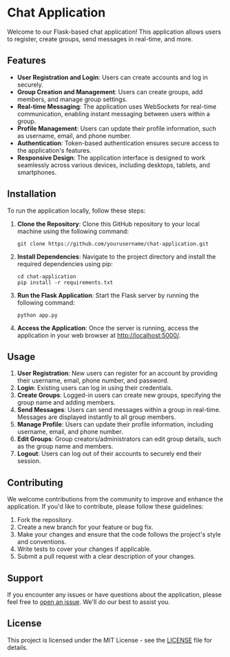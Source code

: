 # Chat Application

Welcome to our Flask-based chat application! This application allows users to register, create groups, send messages in real-time, and more.

## Features

- **User Registration and Login**: Users can create accounts and log in securely.
- **Group Creation and Management**: Users can create groups, add members, and manage group settings.
- **Real-time Messaging**: The application uses WebSockets for real-time communication, enabling instant messaging between users within a group.
- **Profile Management**: Users can update their profile information, such as username, email, and phone number.
- **Authentication**: Token-based authentication ensures secure access to the application's features.
- **Responsive Design**: The application interface is designed to work seamlessly across various devices, including desktops, tablets, and smartphones.

## Installation

To run the application locally, follow these steps:

1. **Clone the Repository**: Clone this GitHub repository to your local machine using the following command:
   ```
   git clone https://github.com/yourusername/chat-application.git
   ```

2. **Install Dependencies**: Navigate to the project directory and install the required dependencies using pip:
   ```
   cd chat-application
   pip install -r requirements.txt
   ```

3. **Run the Flask Application**: Start the Flask server by running the following command:
   ```
   python app.py
   ```

4. **Access the Application**: Once the server is running, access the application in your web browser at [http://localhost:5000/](http://localhost:5000/).

## Usage

1. **User Registration**: New users can register for an account by providing their username, email, phone number, and password.
2. **Login**: Existing users can log in using their credentials.
3. **Create Groups**: Logged-in users can create new groups, specifying the group name and adding members.
4. **Send Messages**: Users can send messages within a group in real-time. Messages are displayed instantly to all group members.
5. **Manage Profile**: Users can update their profile information, including username, email, and phone number.
6. **Edit Groups**: Group creators/administrators can edit group details, such as the group name and members.
7. **Logout**: Users can log out of their accounts to securely end their session.

## Contributing

We welcome contributions from the community to improve and enhance the application. If you'd like to contribute, please follow these guidelines:

1. Fork the repository.
2. Create a new branch for your feature or bug fix.
3. Make your changes and ensure that the code follows the project's style and conventions.
4. Write tests to cover your changes if applicable.
5. Submit a pull request with a clear description of your changes.

## Support

If you encounter any issues or have questions about the application, please feel free to [open an issue](https://github.com/yourusername/chat-application/issues). We'll do our best to assist you.

## License

This project is licensed under the MIT License - see the [LICENSE](LICENSE) file for details.